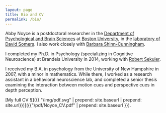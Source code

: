 ```yaml
---
layout: page
title: Bio and CV
permalink: /bio/
---
```


Abby Noyce is a postdoctoral researcher in the [Department of Psychological and Brain Sciences](http://www.bu.edu/psych/) at [Boston University](http://bu.edu), in the [laboratory of David Somers](http://sites.bu.edu/fmri). I also work closely with [Barbara Shinn-Cunningham](http://cns.bu.edu/~shinn/).

I completed my Ph.D. in Psychology (specializing in Cognitive Neuroscience) at Brandeis University in 2014, working with [Robert Sekuler](http://people.brandeis.edu/~sekuler).

I received my B.A. in psychology from the University of New Hampshire in 2007, with a minor in mathematics. While there, I worked as a research assistant in a behavioral neuroscience lab, and completed a senior thesis examining the interaction between motion cues and perspective cues in depth perception.

[My full CV ![]({{ "/img/pdf.svg" | prepend: site.baseurl | prepend: site.url}})]({{"/pdf/Noyce_CV.pdf" | prepend: site.baseurl }}).